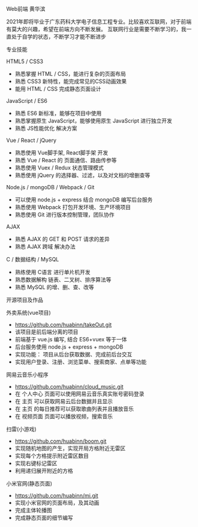 Web前端 黄华滨

2021年即将毕业于广东药科大学电子信息工程专业。比较喜欢互联网，对于前端有莫大的兴趣，希望在前端方向不断发展。
互联网行业是需要不断学习的，我一直处于自学的状态，不断学习才能不断进步

专业技能

HTML5 / CSS3

 - 熟悉掌握 HTML / CSS，能进行复杂的页面布局
 - 熟悉 CSS3 新特性，能完成常见的CSS动画效果
 - 能用 HTML / CSS 完成静态页面设计

JavaScript / ES6

 - 熟悉 ES6 新标准，能够在项目中使用
 - 熟悉掌握原生 JavaScript，能够使用原生 JavaScript 进行独立开发
 - 熟悉 JS性能优化 解决方案

Vue / React / jQuery

 - 熟悉使用 Vue脚手架, React脚手架 开发
 - 熟悉 Vue / React 的 页面通信、路由传参等
 - 熟悉使用 Vuex / Redux 状态管理模式
 - 熟悉使用 jQuery 的选择器、过滤，以及对文档的增删查等

Node.js / mongoDB / Webpack / Git

 - 可以使用 node.js + express 结合 mongoDB 编写后台服务
 - 熟悉使用 Webpack 打包开发环境、生产环境项目
 - 熟悉使用 Git 进行版本控制管理，团队协作

AJAX

 - 熟悉 AJAX 的 GET 和 POST 请求的差异
 - 熟悉 AJAX 跨域 解决办法

C / 数据结构 / MySQL

 - 熟练使用 C语言 进行单片机开发
 - 熟悉数据解构 链表、二叉树、排序算法等
 - 熟悉 MySQL 的增、删、查、改等

开源项目及作品

外卖系统(vue项目)
 - https://github.com/huabinn/takeOut.git
 - 该项目是前后端分离的项目
 - 前端基于 vue.js 编写, 结合 ES6+vuex 等于一体
 - 后台服务使用 node.js + express + mongoDB
 - 实现功能： 项目从后台获取数据、完成前后台交互
 - 实现用户登录、注册、浏览菜单、搜索商家、点单等功能

网易云音乐小程序
 - https://github.com/huabinn/cloud_music.git
 - 在 个人中心 页面可以使用网易云音乐真实账号密码登录
 - 在 主页 可以获取网易云后台数据并且显示
 - 在 主页 的每日推荐可以获取歌曲列表并且播放音乐
 - 在 视频页面 页面可以播放视频，搜索音乐

扫雷(小游戏)
 - https://github.com/huabinn/boom.git
 - 实现随机地图的产生，实现开局方格附近无雷区
 - 实现每个方格提示附近雷区数目
 - 实现右键标记雷区
 - 利用递归展开附近的方格
 
小米官网(静态页面)
 - https://github.com/huabinn/mi.git
 - 实现小米官网的页面布局，及其动画
 - 完成主体轮播图
 - 完成静态页面的细节编写

